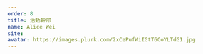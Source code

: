 ```yaml
---
order: 8
title: 活動幹部
name: Alice Wei
site:
avatar: https://images.plurk.com/2xCePufWiIGtT6CoYLTdG1.jpg
---
```


<!-- 這邊應該放介紹 -->
